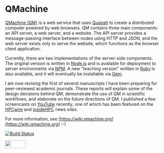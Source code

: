 QMachine
========

[QMachine (QM)](https://www.qmachine.org) is a web service that uses
[Quanah](http://wilkinson.github.io/quanah) to create a distributed computer
powered by web browsers. QM contains three main components: an API server, a
web server, and a website. The API server provides a message-passing interface
between nodes using HTTP and JSON, and the web server exists only to serve the
website, which functions as the browser client application.

Currently, there are two implementations of the server-side components. The
original version is written in [Node.js](http://nodejs.org) and is available
for deployment to server environments via [NPM](https://npmjs.org/package/qm).
A new "teaching version" written in [Ruby](http://www.ruby-lang.org) is also
available, and it will eventually be installable via
[Gem](https://rubygems.org/gems/qm).

I am now revising the first of several manuscripts I have been preparing for
peer-reviewed academic journals. These reports will explain some of the design
decisions behind QM, demonstrate the use of QM in scientific workflows, and
elaborate on the future directions of QM. I published a few screencasts on
[YouTube](http://www.youtube.com/playlist?list=PLijUCyE0Z0-8nLL5qJ__v-VB3ZoRxSubg)
recently, one of which has been featured on the
[HPCwire](http://www.hpcwire.com/hpcwire/2013-03-14/qmachine_combines_hpc_with_www.html)
and
[insideHPC](http://insidehpc.com/2013/03/09/video-qmachine-commodity-supercomputing-with-web-browsers/)
news sites.

For more information, see
[https://wiki.qmachine.org](https://wiki.qmachine.org) :-)

[![Build Status](https://travis-ci.org/wilkinson/qmachine.png)](https://travis-ci.org/wilkinson/qmachine)

<a href="https://runnable.com/qmachine" target="_blank"><img src="https://runnable.com/external/styles/assets/runnablebtn.png" style="width:67px;height:25px;"></a>

